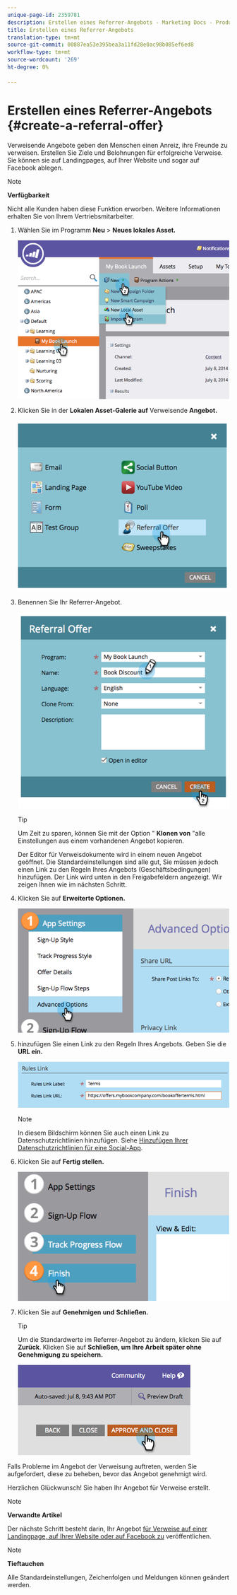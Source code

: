 ```yaml
---
unique-page-id: 2359781
description: Erstellen eines Referrer-Angebots - Marketing Docs - Produktdokumentation
title: Erstellen eines Referrer-Angebots
translation-type: tm+mt
source-git-commit: 00887ea53e395bea3a11fd28e0ac98b085ef6ed8
workflow-type: tm+mt
source-wordcount: '269'
ht-degree: 0%

---
```



# Erstellen eines Referrer-Angebots {#create-a-referral-offer}

Verweisende Angebote geben den Menschen einen Anreiz, ihre Freunde zu verweisen. Erstellen Sie Ziele und Belohnungen für erfolgreiche Verweise. Sie können sie auf Landingpages, auf Ihrer Website und sogar auf Facebook ablegen.

>[!NOTE]
>
>**Verfügbarkeit**
>
>Nicht alle Kunden haben diese Funktion erworben. Weitere Informationen erhalten Sie von Ihrem Vertriebsmitarbeiter.

1. Wählen Sie im Programm **Neu** > **Neues lokales Asset.**

   ![](assets/image2014-9-19-11-3a3-3a23.png)

1. Klicken Sie in der **Lokalen Asset-Galerie auf** Verweisende **Angebot.**

   ![](assets/image2014-9-19-11-3a3-3a31.png)

1. Benennen Sie Ihr Referrer-Angebot.

   ![](assets/image2014-9-19-11-3a3-3a40.png)

   >[!TIP]
   >
   >Um Zeit zu sparen, können Sie mit der Option &quot; **Klonen von** &quot;alle Einstellungen aus einem vorhandenen Angebot kopieren.

   Der Editor für Verweisdokumente wird in einem neuen Angebot geöffnet. Die Standardeinstellungen sind alle gut, Sie müssen jedoch einen Link zu den Regeln Ihres Angebots (Geschäftsbedingungen) hinzufügen. Der Link wird unten in den Freigabefeldern angezeigt. Wir zeigen Ihnen wie im nächsten Schritt.

1. Klicken Sie auf **Erweiterte Optionen.**

   ![](assets/image2014-9-19-11-3a3-3a49.png)

1. hinzufügen Sie einen Link zu den Regeln Ihres Angebots. Geben Sie die **URL ein.**

   ![](assets/image2014-9-19-11-3a3-3a57.png)

   >[!NOTE]
   >
   >In diesem Bildschirm können Sie auch einen Link zu Datenschutzrichtlinien hinzufügen. Siehe [Hinzufügen Ihrer Datenschutzrichtlinien für eine Social-App](../../../../product-docs/demand-generation/social/social-functions/add-your-privacy-policy-to-a-social-app.md).

1. Klicken Sie auf **Fertig stellen.**

   ![](assets/image2014-9-19-11-3a4-3a4.png)

1. Klicken Sie auf **Genehmigen** **und** **Schließen.**

   >[!TIP]
   >
   >Um die Standardwerte im Referrer-Angebot zu ändern, klicken Sie auf **Zurück**. Klicken Sie auf **Schließen, um Ihre Arbeit später ohne Genehmigung zu speichern.**

   ![](assets/image2014-9-19-11-3a4-3a11.png)

Falls Probleme im Angebot der Verweisung auftreten, werden Sie aufgefordert, diese zu beheben, bevor das Angebot genehmigt wird.

Herzlichen Glückwunsch! Sie haben Ihr Angebot für Verweise erstellt.

>[!NOTE]
>
>**Verwandte Artikel**
>
>Der nächste Schritt besteht darin, Ihr Angebot [für Verweise auf einer Landingpage, auf Ihrer Website oder auf Facebook zu](publish-a-referral-offer.md) veröffentlichen.

>[!NOTE]
>
>**Tieftauchen**
>
>Alle Standardeinstellungen, Zeichenfolgen und Meldungen können geändert werden.

